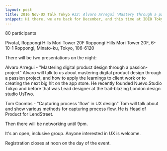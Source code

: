 ```yaml
---
layout: post
title: 2016 Nov-UX Talk Tokyo #32: Alvaro Arregui "Mastery through a passion-project" and Tom Coombs "'Flow' in UX design"
snippet: Hi there, we are back for December, and this time at IDEO Tokyo (big thanks to IDEO!) There will ...
---
```

80 participants

Pivotal, Roppongi Hills Mori Tower 20F Roppongi Hills Mori Tower 20F, 6-10-1 Roppongi, Minato-ku, Tokyo, 106-6120

There will be two presentations on the night:

Alvaro Arregui - "Mastering digital product design through a passion-project"
Alvaro will talk to us about mastering digital product design through a passion project, and how to apply the learnings to client work or to creating the next big hit on the app store.
He recently founded Nuevo.Studio Tokyo and before that was Lead designer at the trail-blazing London design studio UsTwo.

Tom Coombs - "Capturing process 'flow' in UX design"
Tom will talk about and show various methods for capturing process flow.
He is Head of Product for LendStreet.

Then there will be networking until 9pm.

It's an open, inclusive group. Anyone interested in UX is welcome.

Registration closes at noon on the day of the event.

